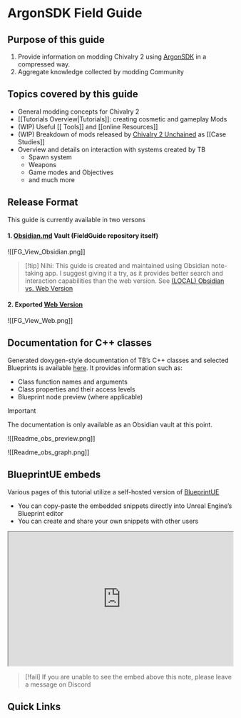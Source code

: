 # ArgonSDK Field Guide

## Purpose of this guide

1. Provide information on modding Chivalry 2 using [ArgonSDK](https://github.com/Chiv2-Community/ArgonSDK) in a compressed way.
2. Aggregate knowledge collected by modding Community

## Topics covered by this guide
- General modding concepts for Chivalry 2
- [[Tutorials Overview|Tutorials]]: creating cosmetic and gameplay Mods
- (WIP) Useful [[ Tools]] and [[online Resources]] 
- (WIP) Breakdown of mods released by [Chivalry 2 Unchained](https://discord.com/invite/chiv2unchained) as [[Case Studies]]
- Overview and details on interaction with systems created by TB
	- Spawn system
	- Weapons
	- Game modes and Objectives
	- and much more
## Release Format
This guide is currently available in two versons

#### 1. [Obsidian.md](https://obsidian.md/) Vault (FieldGuide repository itself)

  ![[FG_View_Obsidian.png]]
    
> [!tip] Nihi:
> This guide is created and maintained using Obsidian note-taking app. I suggest giving it a try, as it provides better search and interaction capabilities than the web version. See [(LOCAL) Obsidian vs. Web Version](ArgonSDK)

#### 2. Exported [Web Version](https://knutschbert.github.io/ArgonSDK-FieldGuide/)
  ![[FG_View_Web.png]]
## Documentation for C++ classes
Generated doxygen-style documentation of TB’s C++ classes and selected Blueprints is available [here](https://github.com/Chiv2-Community/chiv2-tblcpp-obsidian-clean). It provides information such as:
- Class function names and arguments
- Class properties and their access levels
- Blueprint node preview (where applicable)

> [!important]
> 
The documentation is only available as an Obsidian vault at this point. 

![[Readme_obs_preview.png]]

![[Readme_obs_graph.png]]

## BlueprintUE embeds

Various pages of this tutorial utilize a self-hosted version of [BlueprintUE](https://blueprints.polehammer.net/)
- You can copy-paste the embedded snippets directly into Unreal Engine’s Blueprint editor
- You can create and share your own snippets with other users
<iframe src="https://blueprints.polehammer.net/render/p7ursbys/" scrolling="no" allowfullscreen width="100%" height="300"></iframe>


> [!fail]
> If you are unable to see the embed above this note, please leave a message on Discord

## Quick Links

